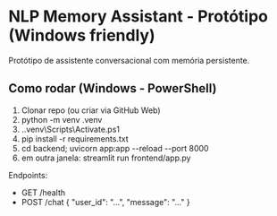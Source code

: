 # NLP Memory Assistant - Protótipo (Windows friendly)

Protótipo de assistente conversacional com memória persistente.

## Como rodar (Windows - PowerShell)
1. Clonar repo (ou criar via GitHub Web)
2. python -m venv .venv
3. .\.venv\Scripts\Activate.ps1
4. pip install -r requirements.txt
5. cd backend; uvicorn app:app --reload --port 8000
6. em outra janela: streamlit run frontend/app.py

Endpoints:
- GET /health
- POST /chat  { "user_id": "...", "message": "..." }
